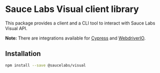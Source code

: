 
# Sauce Labs Visual client library

This package provides a client and a CLI tool to interact with Sauce Labs Visual API.


**Note:** There are integrations available for [Cypress](https://www.npmjs.com/package/@saucelabs/cypress-visual-plugin) and [WebdriverIO](https://www.npmjs.com/package/@saucelabs/wdio-sauce-visual-service).


## Installation

```sh
npm install --save @saucelabs/visual
```
